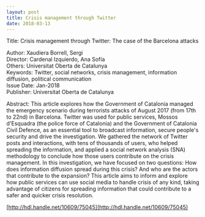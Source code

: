```yaml
---
layout: post
title: Crisis management through Twitter
date: 2018-03-13
---
```


Title: Crisis management through Twitter: The case of the Barcelona attacks

Author: 	Xaudiera Borrell, Sergi  
Director: 	Cardenal Izquierdo, Ana Sofía  
Others: 	Universitat Oberta de Catalunya  
Keywords: 	Twitter, social networks, crisis management, information diffusion, political communication  
Issue Date:	Jan-2018  
Publisher: 	Universitat Oberta de Catalunya  


Abstract: 	This article explores how the Government of Catalonia managed the emergency scenario during terrorists attacks of August 2017 (from 17th to 22nd) in Barcelona. Twitter was used for public services, Mossos d'Esquadra (the police force of Catalonia) and the Government of Catalonia Civil Defence, as an essential tool to broadcast information, secure people's security and drive the investigation. We gathered the network of Twitter posts and interactions, with tens of thousands of users, who helped spreading the information, and applied a social network analysis (SNA) methodology to conclude how those users contribute on the crisis management. In this investigation, we have focused on two questions: How does information diffusion spread during this crisis? And who are the actors that contribute to the expansion? This article aims to inform and explore how public services can use social media to handle crisis of any kind, taking advantage of citizens for spreading information that could contribute to a safer and quicker crisis resolution.  

[http://hdl.handle.net/10609/75045](http://hdl.handle.net/10609/75045)  